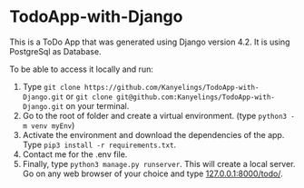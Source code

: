# TodoApp-with-Django
This is a ToDo App that was generated using Django version 4.2. It is using PostgreSql as Database.  
  
To be able to access it locally and run:  
1. Type `git clone https://github.com/Kanyelings/TodoApp-with-Django.git` or `git clone git@github.com:Kanyelings/TodoApp-with-Django.git` on your terminal.  
2. Go to the root of folder and create a virtual environment. (type `python3 -m venv myEnv`)  
3. Activate the environment and download the dependencies of the app. Type `pip3 install -r requirements.txt`.  
4. Contact me for the .env file.
5. Finally, type `python3 manage.py runserver`. This will create a local server. Go on any web browser of your choice and type [127.0.0.1:8000/todo/](http://127.0.0.1:8000/todo/).  

